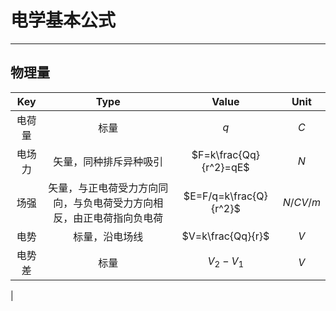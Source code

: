 # 电学基本公式

---

## 物理量

|Key|Type|Value|Unit|
|:---:|:---:|:---:|:---:|
|电荷量|标量|$q$|$C$|
|电场力|矢量，同种排斥异种吸引|$F=k\frac{Qq}{r^2}=qE$|$N$|
|场强|矢量，与正电荷受力方向同向，与负电荷受力方向相反，由正电荷指向负电荷|$E=F/q=k\frac{Q}{r^2}$|$N/C V/m$|
|电势|标量，沿电场线|$V=k\frac{Qq}{r}$|$V$|
|电势差|标量|$V_2-V_1$|$V$|
|
